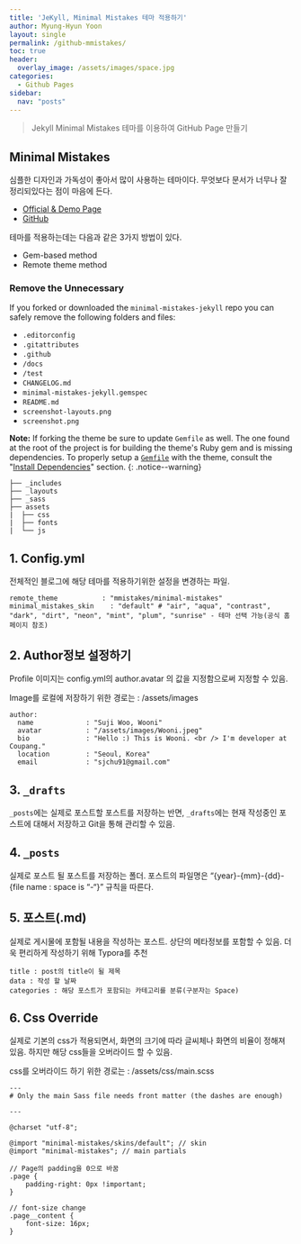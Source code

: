 ```yaml
---
title: 'JeKyll, Minimal Mistakes 테마 적용하기'
author: Myung-Hyun Yoon
layout: single
permalink: /github-mmistakes/
toc: true
header:
  overlay_image: /assets/images/space.jpg
categories:
  - Github Pages
sidebar:
  nav: "posts"
---
```


> Jekyll Minimal Mistakes 테마를 이용하여 GitHub Page 만들기

## Minimal Mistakes
심플한 디자인과 가독성이 좋아서 많이 사용하는 테마이다.
무엇보다 문서가 너무나 잘 정리되있다는 점이 마음에 든다.
* [Official & Demo Page](https://mmistakes.github.io/minimal-mistakes/)
* [GitHub](https://github.com/mmistakes/minimal-mistakes)

테마를 적용하는데는 다음과 같은 3가지 방법이 있다.
* Gem-based method
* Remote theme method

### Remove the Unnecessary

If you forked or downloaded the `minimal-mistakes-jekyll` repo you can safely remove the following folders and files:

- `.editorconfig`
- `.gitattributes`
- `.github`
- `/docs`
- `/test`
- `CHANGELOG.md`
- `minimal-mistakes-jekyll.gemspec`
- `README.md`
- `screenshot-layouts.png`
- `screenshot.png`

**Note:** If forking the theme be sure to update `Gemfile` as well. The one found at the root of the project is for building the theme's Ruby gem and is missing dependencies. To properly setup a [`Gemfile`](https://github.com/mmistakes/minimal-mistakes/blob/master/docs/Gemfile) with the theme, consult the "[Install Dependencies](https://mmistakes.github.io/minimal-mistakes/docs/installation/#install-dependencies)" section.
{: .notice--warning}

```terminal
├── _includes
├── _layouts
├── _sass
├── assets
|  ├── css
|  ├── fonts
|  └── js
```

## 1. Config.yml
전체적인 블로그에 해당 테마를 적용하기위한 설정을 변경하는 파일.

```
remote_theme           : "mmistakes/minimal-mistakes"
minimal_mistakes_skin    : "default" # "air", "aqua", "contrast", "dark", "dirt", "neon", "mint", "plum", "sunrise" - 테마 선택 가능(공식 홈페이지 참조)
```

## 2. Author정보 설정하기
Profile 이미지는 config.yml의 author.avatar 의 값을 지정함으로써 지정할 수 있음.

Image를 로컬에 저장하기 위한 경로는 : /assets/images

```
author:
  name             : "Suji Woo, Wooni"
  avatar           : "/assets/images/Wooni.jpeg"
  bio              : "Hello :) This is Wooni. <br /> I'm developer at Coupang."
  location         : "Seoul, Korea"
  email            : "sjchu91@gmail.com"
```

## 3. `_drafts`
`_posts`에는 실제로 포스트할 포스트를 저장하는 반면, `_drafts`에는 현재 작성중인 포스트에 대해서 저장하고 Git을 통해 관리할 수 있음.

## 4. `_posts`
실제로 포스트 될 포스트를 저장하는 폴더. 포스트의 파일명은 “{year}-{mm}-{dd}-{file name : space is “-“}” 규칙을 따른다.

## 5. 포스트(.md)
실제로 게시물에 포함될 내용을 작성하는 포스트. 상단의 메타정보를 포함할 수 있음. 더욱 편리하게 작성하기 위해 Typora를 추천
```
title : post의 title이 될 제목
data : 작성 할 날짜
categories : 해당 포스트가 포함되는 카테고리를 분류(구분자는 Space)
```

## 6. Css Override
실제로 기본의 css가 적용되면서, 화면의 크기에 따라 글씨체나 화면의 비율이 정해져 있음. 하지만 해당 css들을 오버라이드 할 수 있음.

css를 오버라이드 하기 위한 경로는 : /assets/css/main.scss

```
---
# Only the main Sass file needs front matter (the dashes are enough)

---

@charset "utf-8";

@import "minimal-mistakes/skins/default"; // skin
@import "minimal-mistakes"; // main partials

// Page의 padding을 0으로 바꿈
.page {
	padding-right: 0px !important;
} 

// font-size change
.page__content {
	font-size: 16px;
}
```
